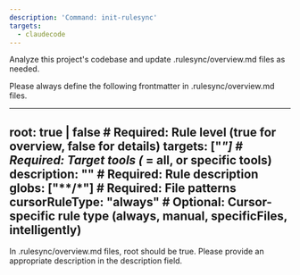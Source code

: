 ```yaml
---
description: 'Command: init-rulesync'
targets:
  - claudecode
---
```


Analyze this project's codebase and update .rulesync/overview.md files as needed.

Please always define the following frontmatter in .rulesync/overview.md files.

---
root: true | false               # Required: Rule level (true for overview, false for details)
targets: ["*"]                   # Required: Target tools (* = all, or specific tools)
description: "" # Required: Rule description
globs: ["**/*"]                  # Required: File patterns
cursorRuleType: "always"         # Optional: Cursor-specific rule type (always, manual, specificFiles, intelligently)
---

In .rulesync/overview.md files, root should be true. Please provide an appropriate description in the description field.